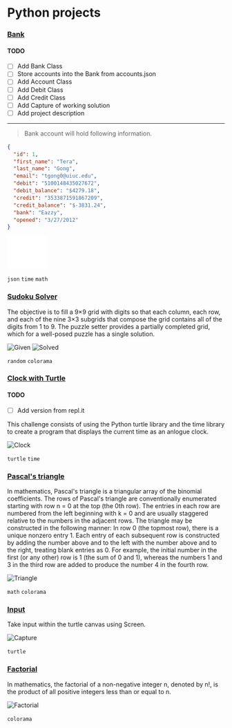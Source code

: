 # Python projects

### [Bank](Bank/)

#### TODO
- [ ] Add Bank Class
- [ ] Store accounts into the Bank from accounts.json
- [ ] Add Account Class
- [ ] Add Debit Class
- [ ] Add Credit Class
- [ ] Add Capture of working solution
- [ ] Add project description

____ 
> Bank account will hold following information.

```json
{
  "id": 1,
  "first_name": "Tera",
  "last_name": "Gong",
  "email": "tgong0@uiuc.edu",
  "debit": "5100148435027672",
  "debit_balance": "$4279.18",
  "credit": "3533871591867209",
  "credit_balance": "$-3831.24",
  "bank": "Eazzy",
  "opened": "3/27/2012"
}
```

![Capture](Bank/capture.png?raw=true "Capture")

```json``` ```time``` ```math```

### [Sudoku Solver](Sudoku/)

The objective is to fill a 9×9 grid with digits so that each column, each row, and each of the nine 3×3 subgrids that compose the grid contains all of the digits from 1 to 9. The puzzle setter provides a partially completed grid, which for a well-posed puzzle has a single solution.

![Given](Sudoku/given.png?raw=true "Given")
![Solved](Sudoku/solved.png?raw=true "Solved")

```random``` ```colorama```

### [Clock with Turtle](Clock/clock.py)
#### TODO
- [ ] Add version from repl.it

This challenge consists of using the Python turtle library and the time library to create a program that displays the current time as an anlogue clock.

![Clock](Clock/clock.png?raw=true "Clock")

```turtle``` ```time```

### [Pascal's triangle](Pascal's_triangle/pascal.py)

In mathematics, Pascal's triangle is a triangular array of the binomial coefficients. The rows of Pascal's triangle are conventionally enumerated starting with row n = 0 at the top (the 0th row). The entries in each row are numbered from the left beginning with k = 0 and are usually staggered relative to the numbers in the adjacent rows. The triangle may be constructed in the following manner: In row 0 (the topmost row), there is a unique nonzero entry 1. Each entry of each subsequent row is constructed by adding the number above and to the left with the number above and to the right, treating blank entries as 0. For example, the initial number in the first (or any other) row is 1 (the sum of 0 and 1), whereas the numbers 1 and 3 in the third row are added to produce the number 4 in the fourth row.

![Triangle](Pascal's_triangle/solved.png?raw=true "Triangle")

```math``` ```colorama```

### [Input](Input/input.py)

Take input within the turtle canvas using Screen.

![Capture](Input/capture.png?raw=true "Capture")

```turtle```

### [Factorial](Factorial/factorial.py)

In mathematics, the factorial of a non-negative integer n, denoted by n!, is the product of all positive integers less than or equal to n.

![Factorial](Factorial/solved.png?raw=true "Factorial")

```colorama```

